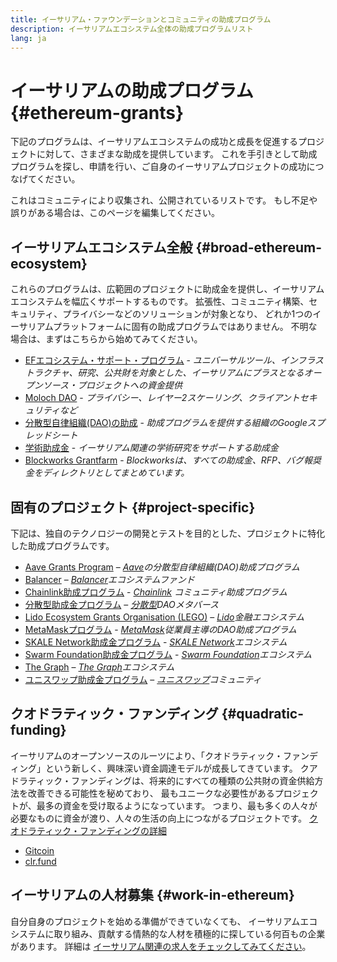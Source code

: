 ```yaml
---
title: イーサリアム・ファウンデーションとコミュニティの助成プログラム
description: イーサリアムエコシステム全体の助成プログラムリスト
lang: ja
---
```


# イーサリアムの助成プログラム {#ethereum-grants}

下記のプログラムは、イーサリアムエコシステムの成功と成長を促進するプロジェクトに対して、さまざまな助成を提供しています。 これを手引きとして助成プログラムを探し、申請を行い、ご自身のイーサリアムプロジェクトの成功につなげてください。

これはコミュニティにより収集され、公開されているリストです。 もし不足や誤りがある場合は、このページを編集してください。

## イーサリアムエコシステム全般 {#broad-ethereum-ecosystem}

これらのプログラムは、広範囲のプロジェクトに助成金を提供し、イーサリアムエコシステムを幅広くサポートするものです。 拡張性、コミュニティ構築、セキュリティ、プライバシーなどのソリューションが対象となり、 どれか1つのイーサリアムプラットフォームに固有の助成プログラムではありません。 不明な場合は、まずはこちらから始めてみてください。

- [EFエコシステム・サポート・プログラム](https://esp.ethereum.foundation) - _ユニバーサルツール、インフラストラクチャ、研究、公共財を対象とした、イーサリアムにプラスとなるオープンソース・プロジェクトへの資金提供_
- [Moloch DAO](https://www.molochdao.com/) - _プライバシー、レイヤー2スケーリング、クライアントセキュリティなど_
- [分散型自律組織(DAO)の助成](https://docs.google.com/spreadsheets/d/1XHc-p_MHNRdjacc8uOEjtPoWL86olP4GyxAJOFO0zxY/edit#gid=0) - _助成プログラムを提供する組織のGoogleスプレッドシート_
- [学術助成金](https://esp.ethereum.foundation/academic-grants) - _イーサリアム関連の学術研究をサポートする助成金_
- [Blockworks Grantfarm](https://blockworks.co/grants/programs) - _Blockworksは、すべての助成金、RFP、バグ報奨金をディレクトリとしてまとめています。_

## 固有のプロジェクト {#project-specific}

下記は、独自のテクノロジーの開発とテストを目的とした、プロジェクトに特化した助成プログラムです。

- [Aave Grants Program](https://aavegrants.org/) – _[Aave](https://aave.com/)の分散型自律組織(DAO)助成プログラム_
- [Balancer](https://grants.balancer.community/) – _[Balancer](https://balancer.fi/)エコシステムファンド_
- [Chainlink助成プログラム](https://chain.link/community/grants) - _[Chainlink](https://chain.link/) コミュニティ助成プログラム_
- [分散型助成金プログラム](https://governance.decentraland.org/grants/) – _[分散型](https://decentraland.org/)DAOメタバース_
- [Lido Ecosystem Grants Organisation (LEGO)](https://lido.fi/lego) – _[Lido](https://lido.fi/)金融エコシステム_
- [MetaMaskプログラム](https://metamaskgrants.org/) - _[MetaMask](https://metamask.io/)従業員主導のDAO助成プログラム_
- [SKALE Network助成金プログラム](https://skale.space/developers#grants) - _[SKALE Network](https://skale.space/)エコシステム_
- [Swarm Foundation助成金プログラム](https://my.ethswarm.org/grants) - _[Swarm Foundation](https://www.ethswarm.org/)エコシステム_
- [The Graph](https://thegraph.com/ecosystem/grants/) – _[The Graph](https://thegraph.com/)エコシステム_
- [ユニスワップ助成金プログラム](https://www.uniswapfoundation.org/approach) – _[ユニスワップ](https://uniswap.org/)コミュニティ_

## クオドラティック・ファンディング {#quadratic-funding}

イーサリアムのオープンソースのルーツにより、「クオドラティック・ファンディング」という新しく、興味深い資金調達モデルが成長してきています。 クアドラティック・ファンディングは、将来的にすべての種類の公共財の資金供給方法を改善できる可能性を秘めており、 最もユニークな必要性があるプロジェクトが、最多の資金を受け取るようになっています。 つまり、最も多くの人々が必要なものに資金が渡り、人々の生活の向上につながるプロジェクトです。 [クオドラティック・ファンディングの詳細](/defi/#quadratic-funding)

- [Gitcoin](https://gitcoin.co/grants)
- [clr.fund](https://clr.fund/)

## イーサリアムの人材募集 {#work-in-ethereum}

自分自身のプロジェクトを始める準備ができていなくても、 イーサリアムエコシステムに取り組み、貢献する情熱的な人材を積極的に探している何百もの企業があります。 詳細は [イーサリアム関連の求人をチェックしてみてください](/community/get-involved/#ethereum-jobs)。
